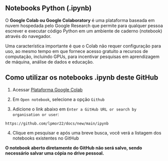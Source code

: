 ## Notebooks Python (.ipynb)

O **Google Colab ou Google Colaboratory** é uma plataforma baseada em nuvem hospedada pelo Google Research que permite para qualquer pessoa escrever e executar código Python em um ambiente de caderno (notebook) através do navegador.

Uma característica importante é que o Colab não requer configuração para uso, ao mesmo tempo em que fornece acesso gratuito a recursos de computação, incluindo GPUs, para incentivar pesquisas em aprendizagem de máquina, análise de dados e educação.

## Como utilizar os notebooks .ipynb deste GitHub

1. Acessar [Plataforma Google Colab](https://colab.research.google.com)

2. Em `Open notebook`, selecione a opção `Github`

3. Adicione o link abaixo em `Enter a GitHub URL or search by organisation or user`:
```
https://github.com/lpmor22/docs/new/main/ipynb
```

4. Clique em pesquisar e após uma breve busca, você verá a listagem dos notebooks existentes no GitHub

**O notebook aberto diretamente do GitHub não será salvo, sendo necessário salvar uma cópia no drive pessoal.**
